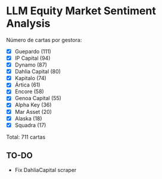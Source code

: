 # LLM Equity Market Sentiment Analysis

Número de cartas por gestora:

- [x] Guepardo (111)
- [x] IP Capital (94)
- [x] Dynamo (87)
- [x] Dahlia Capital (80)
- [x] Kapitalo (74)
- [x] Ártica (61)
- [x] Encore (58)
- [x] Genoa Capital (55)
- [x] Alpha Key (36)
- [x] Mar Asset (20)
- [x] Alaska (18)
- [x] Squadra (17)

Total: 711 cartas

## TO-DO

- Fix DahliaCapital scraper
